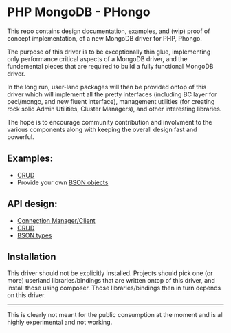 # PHP MongoDB - PHongo

This repo contains design documentation, examples, and (wip) proof of concept implementation,
of a new MongoDB driver for PHP, Phongo.


The purpose of this driver is to be exceptionally thin glue, implementing only performance
critical aspects of a MongoDB driver, and the fundemental pieces that are required to
build a fully functional MongoDB driver.

In the long run, user-land packages will then be provided ontop of this driver which will
implement all the pretty interfaces (including BC layer for pecl/mongo, and new fluent
interface), management utilities (for creating rock solid Admin Utilities, Cluster
Managers), and other interesting libraries.

The hope is to encourage community contribution and involvment to the various components
along with keeping the overall design fast and powerful.


## Examples:
- [CRUD](docs/examples/crud.php)
- Provide your own [BSON objects](docs/examples/changing-types.php)


## API design:
- [Connection Manager/Client](docs/api/MongoDB/Management.php)
- [CRUD](docs/api/MongoDB/CRUD.php)
- [BSON types](docs/api/BSON/types.php)


## Installation
This driver should not be explicitly installed.
Projects should pick one (or more) userland libraries/bindings that are written ontop of
this driver, and install those using composer.
Those libraries/bindings then in turn depends on this driver.




---

This is clearly not meant for the public consumption at the moment and is all highly
experimental and not working.

